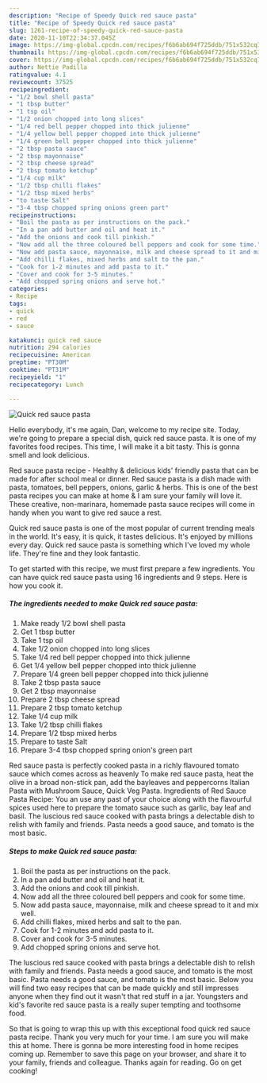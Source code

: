 ```yaml
---
description: "Recipe of Speedy Quick red sauce pasta"
title: "Recipe of Speedy Quick red sauce pasta"
slug: 1261-recipe-of-speedy-quick-red-sauce-pasta
date: 2020-11-10T22:34:37.045Z
image: https://img-global.cpcdn.com/recipes/f6b6ab694f725ddb/751x532cq70/quick-red-sauce-pasta-recipe-main-photo.jpg
thumbnail: https://img-global.cpcdn.com/recipes/f6b6ab694f725ddb/751x532cq70/quick-red-sauce-pasta-recipe-main-photo.jpg
cover: https://img-global.cpcdn.com/recipes/f6b6ab694f725ddb/751x532cq70/quick-red-sauce-pasta-recipe-main-photo.jpg
author: Nettie Padilla
ratingvalue: 4.1
reviewcount: 37525
recipeingredient:
- "1/2 bowl shell pasta"
- "1 tbsp butter"
- "1 tsp oil"
- "1/2 onion chopped into long slices"
- "1/4 red bell pepper chopped into thick julienne"
- "1/4 yellow bell pepper chopped into thick julienne"
- "1/4 green bell pepper chopped into thick julienne"
- "2 tbsp pasta sauce"
- "2 tbsp mayonnaise"
- "2 tbsp cheese spread"
- "2 tbsp tomato ketchup"
- "1/4 cup milk"
- "1/2 tbsp chilli flakes"
- "1/2 tbsp mixed herbs"
- "to taste Salt"
- "3-4 tbsp chopped spring onions green part"
recipeinstructions:
- "Boil the pasta as per instructions on the pack."
- "In a pan add butter and oil and heat it."
- "Add the onions and cook till pinkish."
- "Now add all the three coloured bell peppers and cook for some time."
- "Now add pasta sauce, mayonnaise, milk and cheese spread to it and mix well."
- "Add chilli flakes, mixed herbs and salt to the pan."
- "Cook for 1-2 minutes and add pasta to it."
- "Cover and cook for 3-5 minutes."
- "Add chopped spring onions and serve hot."
categories:
- Recipe
tags:
- quick
- red
- sauce

katakunci: quick red sauce 
nutrition: 294 calories
recipecuisine: American
preptime: "PT30M"
cooktime: "PT31M"
recipeyield: "1"
recipecategory: Lunch

---
```



![Quick red sauce pasta](https://img-global.cpcdn.com/recipes/f6b6ab694f725ddb/751x532cq70/quick-red-sauce-pasta-recipe-main-photo.jpg)

Hello everybody, it's me again, Dan, welcome to my recipe site. Today, we're going to prepare a special dish, quick red sauce pasta. It is one of my favorites food recipes. This time, I will make it a bit tasty. This is gonna smell and look delicious.

Red sauce pasta recipe - Healthy &amp; delicious kids&#39; friendly pasta that can be made for after school meal or dinner. Red sauce pasta is a dish made with pasta, tomatoes, bell peppers, onions, garlic &amp; herbs. This is one of the best pasta recipes you can make at home &amp; I am sure your family will love it. These creative, non-marinara, homemade pasta sauce recipes will come in handy when you want to give red sauce a rest.

Quick red sauce pasta is one of the most popular of current trending meals in the world. It's easy, it is quick, it tastes delicious. It's enjoyed by millions every day. Quick red sauce pasta is something which I've loved my whole life. They're fine and they look fantastic.


To get started with this recipe, we must first prepare a few ingredients. You can have quick red sauce pasta using 16 ingredients and 9 steps. Here is how you cook it.

<!--inarticleads1-->

##### The ingredients needed to make Quick red sauce pasta:

1. Make ready 1/2 bowl shell pasta
1. Get 1 tbsp butter
1. Take 1 tsp oil
1. Take 1/2 onion chopped into long slices
1. Take 1/4 red bell pepper chopped into thick julienne
1. Get 1/4 yellow bell pepper chopped into thick julienne
1. Prepare 1/4 green bell pepper chopped into thick julienne
1. Take 2 tbsp pasta sauce
1. Get 2 tbsp mayonnaise
1. Prepare 2 tbsp cheese spread
1. Prepare 2 tbsp tomato ketchup
1. Take 1/4 cup milk
1. Take 1/2 tbsp chilli flakes
1. Prepare 1/2 tbsp mixed herbs
1. Prepare to taste Salt
1. Prepare 3-4 tbsp chopped spring onion&#39;s green part


Red sauce pasta is perfectly cooked pasta in a richly flavoured tomato sauce which comes across as heavenly To make red sauce pasta, heat the olive in a broad non-stick pan, add the bayleaves and peppercorns Italian Pasta with Mushroom Sauce, Quick Veg Pasta. Ingredients of Red Sauce Pasta Recipe: You an use any past of your choice along with the flavourful spices used here to prepare the tomato sauce such as garlic, bay leaf and basil. The luscious red sauce cooked with pasta brings a delectable dish to relish with family and friends. Pasta needs a good sauce, and tomato is the most basic. 

<!--inarticleads2-->

##### Steps to make Quick red sauce pasta:

1. Boil the pasta as per instructions on the pack.
1. In a pan add butter and oil and heat it.
1. Add the onions and cook till pinkish.
1. Now add all the three coloured bell peppers and cook for some time.
1. Now add pasta sauce, mayonnaise, milk and cheese spread to it and mix well.
1. Add chilli flakes, mixed herbs and salt to the pan.
1. Cook for 1-2 minutes and add pasta to it.
1. Cover and cook for 3-5 minutes.
1. Add chopped spring onions and serve hot.


The luscious red sauce cooked with pasta brings a delectable dish to relish with family and friends. Pasta needs a good sauce, and tomato is the most basic. Pasta needs a good sauce, and tomato is the most basic. Below you will find two easy recipes that can be made quickly and still impresses anyone when they find out it wasn&#39;t that red stuff in a jar. Youngsters and kid&#39;s favorite red sauce pasta is a really super tempting and toothsome food. 

So that is going to wrap this up with this exceptional food quick red sauce pasta recipe. Thank you very much for your time. I am sure you will make this at home. There is gonna be more interesting food in home recipes coming up. Remember to save this page on your browser, and share it to your family, friends and colleague. Thanks again for reading. Go on get cooking!
